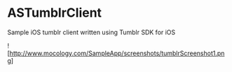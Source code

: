 ASTumblrClient
==============

Sample iOS tumblr client written using Tumblr SDK for iOS

![http://www.mocology.com/SampleApp/screenshots/tumblrScreenshot1.png]
